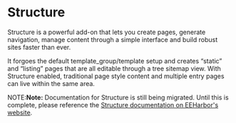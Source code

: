 <!--
    This source file is part of the open source project
    ExpressionEngine User Guide (https://github.com/ExpressionEngine/ExpressionEngine-User-Guide)

    @link      https://expressionengine.com/
    @copyright Copyright (c) 2003-2020, Packet Tide, LLC (https://packettide.com)
    @license   https://expressionengine.com/license Licensed under Apache License, Version 2.0
-->

# Structure

Structure is a powerful add-on that lets you create pages, generate navigation, manage content through a simple interface and build robust sites faster than ever.

It forgoes the default template_group/template setup and creates “static” and “listing” pages that are all editable through a tree sitemap view. With Structure enabled, traditional page style content and multiple entry pages can live within the same area.

NOTE:**Note:** Documentation for Structure is still being migrated. Until this is complete, please reference the [Structure documentation on EEHarbor's website](https://eeharbor.com/structure/documentation).